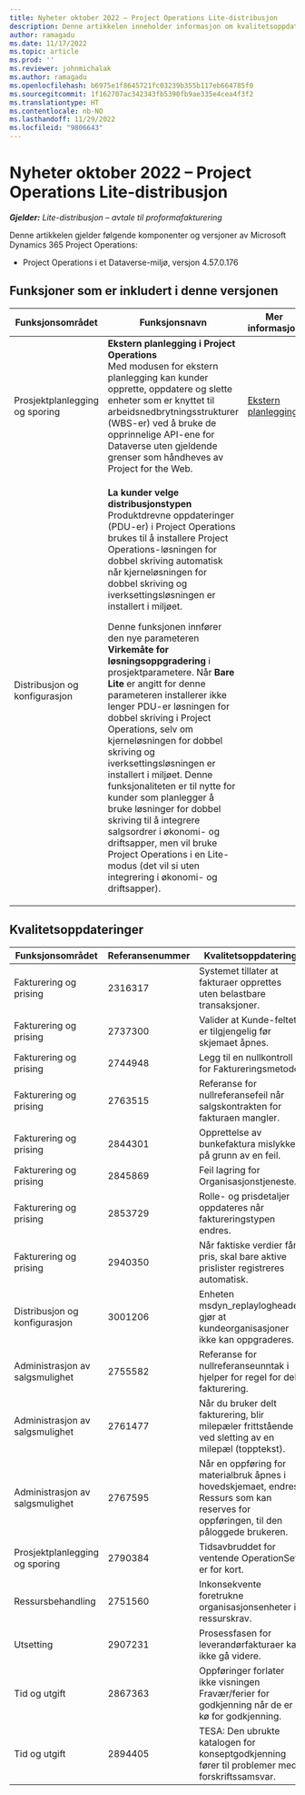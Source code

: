 ```yaml
---
title: Nyheter oktober 2022 – Project Operations Lite-distribusjon
description: Denne artikkelen inneholder informasjon om kvalitetsoppdateringene som er tilgjengelige i utgivelsen av Microsoft Dynamics 365 Project Operations Lite-distribusjon fra oktober 2022.
author: ramagadu
ms.date: 11/17/2022
ms.topic: article
ms.prod: ''
ms.reviewer: johnmichalak
ms.author: ramagadu
ms.openlocfilehash: b6975e1f8645721fc03239b355b117eb664785f0
ms.sourcegitcommit: 1f162707ac342343fb5390fb9ae335e4cea4f3f2
ms.translationtype: HT
ms.contentlocale: nb-NO
ms.lasthandoff: 11/29/2022
ms.locfileid: "9806643"
---
```

# <a name="whats-new-october-2022---project-operations-lite-deployment"></a>Nyheter oktober 2022 – Project Operations Lite-distribusjon

_**Gjelder:** Lite-distribusjon – avtale til proformafakturering_

Denne artikkelen gjelder følgende komponenter og versjoner av Microsoft Dynamics 365 Project Operations:

- Project Operations i et Dataverse-miljø, versjon 4.57.0.176

## <a name="features-included-in-this-release"></a>Funksjoner som er inkludert i denne versjonen

| Funksjonsområdet | Funksjonsnavn | Mer informasjon |
| --- | --- | --- |
| Prosjektplanlegging og sporing | **Ekstern planlegging i Project Operations**<br>Med modusen for ekstern planlegging kan kunder opprette, oppdatere og slette enheter som er knyttet til arbeidsnedbrytningsstrukturer (WBS-er) ved å bruke de opprinnelige API-ene for Dataverse uten gjeldende grenser som håndheves av Project for the Web. | [Ekstern planlegging](/dynamics365/project-operations/project-management/external-scheduling) |
| Distribusjon og konfigurasjon | <p>**La kunder velge distribusjonstypen**<br>Produktdrevne oppdateringer (PDU-er) i Project Operations brukes til å installere Project Operations-løsningen for dobbel skriving automatisk når kjerneløsningen for dobbel skriving og iverksettingsløsningen er installert i miljøet.</p><p>Denne funksjonen innfører den nye parameteren **Virkemåte for løsningsoppgradering** i prosjektparametere. Når **Bare Lite** er angitt for denne parameteren installerer ikke lenger PDU-er løsningen for dobbel skriving i Project Operations, selv om kjerneløsningen for dobbel skriving og iverksettingsløsningen er installert i miljøet. Denne funksjonaliteten er til nytte for kunder som planlegger å bruke løsninger for dobbel skriving til å integrere salgsordrer i økonomi- og driftsapper, men vil bruke Project Operations i en Lite-modus (det vil si uten integrering i økonomi- og driftsapper).</p> | |

## <a name="quality-updates"></a>Kvalitetsoppdateringer

| Funksjonsområdet | Referansenummer | Kvalitetsoppdatering |
| --- | --- | --- |
| Fakturering og prising | 2316317 | Systemet tillater at fakturaer opprettes uten belastbare transaksjoner. |
| Fakturering og prising | 2737300 | Valider at Kunde-feltet er tilgjengelig før skjemaet åpnes. |
| Fakturering og prising | 2744948 | Legg til en nullkontroll for Faktureringsmetode. |
| Fakturering og prising | 2763515 | Referanse for nullreferansefeil når salgskontrakten for fakturaen mangler. |
| Fakturering og prising | 2844301 | Opprettelse av bunkefaktura mislykkes på grunn av en feil. |
| Fakturering og prising | 2845869 | Feil lagring for Organisasjonstjeneste. |
| Fakturering og prising | 2853729 | Rolle- og prisdetaljer oppdateres når faktureringstypen endres. |
| Fakturering og prising | 2940350 | Når faktiske verdier får pris, skal bare aktive prislister registreres automatisk. |
| Distribusjon og konfigurasjon | 3001206 | Enheten msdyn\_replaylogheader gjør at kundeorganisasjoner ikke kan oppgraderes. |
| Administrasjon av salgsmulighet | 2755582 | Referanse for nullreferanseunntak i hjelper for regel for delt fakturering. |
| Administrasjon av salgsmulighet | 2761477 | Når du bruker delt fakturering, blir milepæler frittstående ved sletting av en milepæl (topptekst). |
| Administrasjon av salgsmulighet | 2767595 | Når en oppføring for materialbruk åpnes i hovedskjemaet, endres Ressurs som kan reserves for oppføringen, til den påloggede brukeren. |
| Prosjektplanlegging og sporing | 2790384 | Tidsavbruddet for ventende OperationSet er for kort. |
| Ressursbehandling | 2751560 | Inkonsekvente foretrukne organisasjonsenheter i ressurskrav. |
| Utsetting | 2907231 | Prosessfasen for leverandørfakturaer kan ikke gå videre. |
| Tid og utgift | 2867363 | Oppføringer forlater ikke visningen Fravær/ferier for godkjenning når de er i kø for godkjenning. |
| Tid og utgift | 2894405 | TESA: Den ubrukte katalogen for konseptgodkjenning fører til problemer med forskriftssamsvar. |
